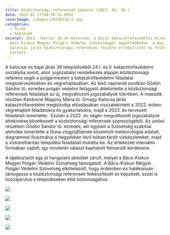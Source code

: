 ```yaml
---
title: Közbiztonsági referensek képzése (2023. 02. 16.)
date: 2023-02-17T20:50:52.093Z
coverImage: /images/20230219-3.jpg
categories:
  - hirek
  - kepzesek
excerpt: 2023. február 16-án Kalocsán, a Bajai Katasztrófavédelmi Kirendeltség a
  Bács-Kiskun Megyei Polgári Védelmi Szövetséggel együttműködve  a bajai és a
  kalocsai járás közbiztonsági referensei részére értekezletet és felkészítést
  tartott.
---
```

A kalocsai és bajai járás 38 településéből 24 I. és II. katasztrófavédelmi osztályba sorolt, ahol  jogszabályi rendelkezés alapján közbiztonsági referens segíti a polgármestert a katasztrófavédelmi feladatai megszervezésében és végrehajtásában. Az első napirendi pontban Gödön Sándor tű. ezredes polgári védelmi felügyelő áttekintette a közbiztonsági referensek feladatait az új, megváltozott jogszabályok tükrében. A második részben Kardosné Magony Mária tű. őrnagy Kalocsa járás katasztrófavédelmi megbízottja előadásában visszatekintett a 2022. évben végrehajtott feladatokra és gyakorlatokra, majd a 2023. év tervezett feladatait ismertette.  Ezután a 2022. év végén megváltozott jogszabályok áttekintése következett a közbiztonsági referensek szemszögéből. Az utolsó részében Gödön Sándor tű. ezredes, aki egyben a Szövetség szakmai alelnöke ismertette a Duna vízgyűjtőjének közelmúlt meteorológiai adatait, diagrammal illusztrálva a hegyekben lévő hóban tárolt vízkészleteket, majd a vízkárelhárítás települési feladatait mutatta be. Az értekezlet interaktív formában zajlott, így mindenki választ kaphatott felmerülő kérdéseire.

A tájékoztatót egy jó hangulatú ebéddel zárult, melyet a Bács-Kiskun Megyei Polgári Védelmi Szövetség támogatott. A Bács-Kiskun Megyei Polgári Védelmi Szövetség elkötelezett, hogy érdemben és hatékonyan támogassa a közbiztonsági referensek felkészítését és képzését, ezzel is hozzájárulva a településeken élők biztonságához.



![](/images/20230219-1.jpg)

![](/images/20230219-2.jpg)

![](/images/20230219-4.jpg)

![](/images/20230219-5.jpg)

![](/images/20230219-6.jpg)